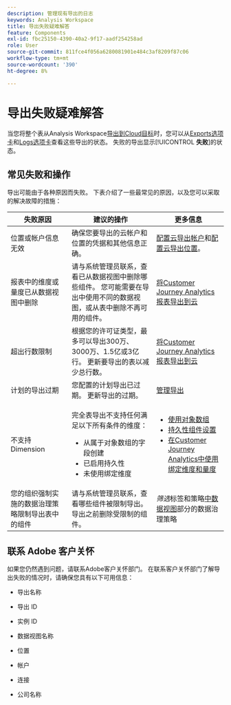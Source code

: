 ```yaml
---
description: 管理现有导出的日志
keywords: Analysis Workspace
title: 导出失败疑难解答
feature: Components
exl-id: fbc25150-4390-40a2-9f17-aadf254258ad
role: User
source-git-commit: 811fce4f056a6280081901e484c3af8209f87c06
workflow-type: tm+mt
source-wordcount: '390'
ht-degree: 8%

---
```


# 导出失败疑难解答

当您将整个表从Analysis Workspace[导出到Cloud目标](/help/analysis-workspace/export/export-cloud.md)时，您可以从[Exports选项卡](/help/components/exports/manage-exports.md)和[Logs选项卡](/help/components/exports/manage-export-logs.md)查看这些导出的状态。 失败的导出显示&#x200B;[!UICONTROL **失败**]&#x200B;的状态。

## 常见失败和操作

导出可能由于各种原因而失败。 下表介绍了一些最常见的原因，以及您可以采取的解决故障的措施：

| 失败原因 | 建议的操作 | 更多信息 |
|---------|----------|---------|
| 位置或帐户信息无效 | 确保您要导出的云帐户和位置的凭据和其他信息正确。 | [配置云导出帐户](/help/components/exports/cloud-export-accounts.md)和[配置云导出位置](/help/components/exports/cloud-export-locations.md)。 |
| 报表中的维度或量度已从数据视图中删除 | 请与系统管理员联系，查看已从数据视图中删除哪些组件。 您可能需要在导出中使用不同的数据视图，或从表中删除不再可用的组件。 | [将Customer Journey Analytics报表导出到云](/help/analysis-workspace/export/export-cloud.md) |
| 超出行数限制 | 根据您的许可证类型，最多可以导出300万、3000万、1.5亿或3亿行。 更新要导出的表以减少总行数。 | [将Customer Journey Analytics报表导出到云](/help/analysis-workspace/export/export-cloud.md) |
| 计划的导出过期 | 您配置的计划导出已过期。 更新导出的过期。 | [管理导出](/help/components/exports/manage-exports.md) |
| 不支持Dimension | <p>完全表导出不支持任何满足以下所有条件的维度：</p> <ul><li>从属于对象数组的字段创建</li><li>已启用持久性<li>未使用绑定维度</li> | <ul><li>[使用对象数组](/help/use-cases/object-arrays.md)</li><li>[持久性组件设置](/help/data-views/component-settings/persistence.md)<li>[在Customer Journey Analytics中使用绑定维度和量度](/help/use-cases/data-views/binding-dimensions-metrics.md)</li> |
| 您的组织强制实施的数据治理策略限制导出表中的组件 | 请与系统管理员联系，查看哪些组件被限制导出。 导出之前删除受限制的组件。 | *筛选*&#x200B;标签和策略[中数据视图](/help/data-views/data-governance.md)部分的数据治理策略 |

## 联系 Adobe 客户关怀

如果您仍然遇到问题，请联系Adobe客户关怀部门。 在联系客户关怀部门了解导出失败的情况时，请确保您具有以下可用信息：

* 导出名称

* 导出 ID

* 实例 ID

* 数据视图名称

* 位置

* 帐户

* 连接

* 公司名称

